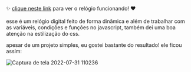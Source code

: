 :sparkles: <a href="https://digitalclockbyme.netlify.app/">clique neste link</a> para ver o relógio funcionando! :hearts: <br><br>
esse é um relógio digital feito de forma dinâmica e além de trabalhar com as variáveis, condições e funções no javascript, também dei uma boa atenção na estilização do css.

apesar de um projeto simples, eu gostei bastante do resultado! ele ficou assim:






![Captura de tela 2022-07-31 110236](https://user-images.githubusercontent.com/103958460/182030009-47f516c3-4652-48cd-8728-9e11776694be.png)
